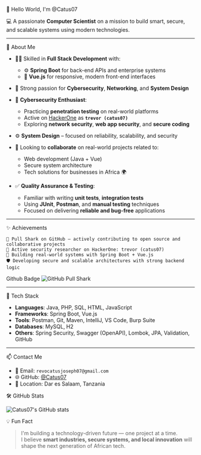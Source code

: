 👋 Hello World, I'm @Catus07

💻 A passionate **Computer Scientist** on a mission to build smart, secure, and scalable systems using modern technologies.

---
🚀 About Me

- 👨‍💻 Skilled in **Full Stack Development** with:
  - ⚙️ **Spring Boot** for back-end APIs and enterprise systems  
  - 🎨 **Vue.js** for responsive, modern front-end interfaces

- 🔐 Strong passion for **Cybersecurity**, **Networking**, and **System Design**


- 🔐 **Cybersecurity Enthusiast**:
  - Practicing **penetration testing** on real-world platforms  
  - Active on [HackerOne](https://hackerone.com/) as **`trevor (catus07)`**  
  - Exploring **network security**, **web app security**, and **secure coding**

- ⚙️ **System Design** – focused on reliability, scalability, and security

- 🤝 Looking to **collaborate** on real-world projects related to:
  - Web development (Java + Vue)
  - Secure system architecture
  - Tech solutions for businesses in Africa 🌍


- ✅ **Quality Assurance & Testing**:
  - Familiar with writing **unit tests**, **integration tests**
  - Using **JUnit**, **Postman**, and **manual testing** techniques
  - Focused on delivering **reliable and bug-free** applications

---    

✨ Achievements

    🦈 Pull Shark on GitHub — actively contributing to open source and collaborative projects
    👾 Active security researcher on HackerOne: trevor (catus07)
    💪 Building real-world systems with Spring Boot + Vue.js
    🛡️ Developing secure and scalable architectures with strong backend logic
    
Github Badge
![GitHub Pull Shark](https://img.shields.io/badge/Pull%20Shark-%F0%9F%A6%88-blue?style=for-the-badge)


---
 🧰 Tech Stack

- **Languages**: Java, PHP, SQL, HTML, JavaScript  
- **Frameworks**: Spring Boot, Vue.js  
- **Tools**: Postman, Git, Maven, IntelliJ, VS Code, Burp Suite  
- **Databases**: MySQL, H2  
- **Others**: Spring Security, Swagger (OpenAPI), Lombok, JPA, Validation, GitHub

---

📫 Contact Me

- 📧 Email: `revocatusjoseph07@gmail.com`  
- 🌐 GitHub: [@Catus07](https://github.com/Catus07)  
- 📍 Location: Dar es Salaam, Tanzania

 🛠️ GitHub Stats

![Catus07's GitHub stats](https://github-readme-stats.vercel.app/api?username=Catus07&show_icons=true&theme=radical)


 💡 Fun Fact

> I'm building a technology-driven future — one project at a time.  
> I believe **smart industries, secure systems, and local innovation** will shape the next generation of African tech.
